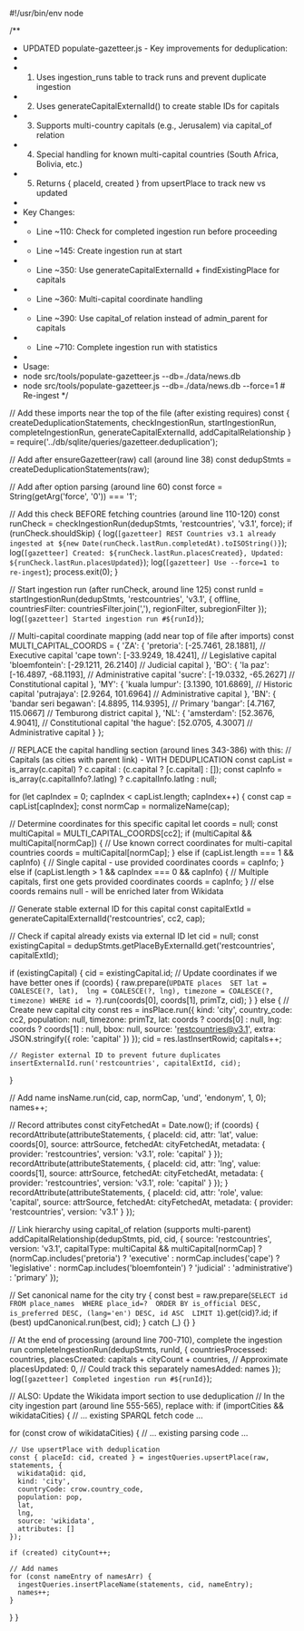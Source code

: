 #!/usr/bin/env node

/**
 * UPDATED populate-gazetteer.js - Key improvements for deduplication:
 * 
 * 1. Uses ingestion_runs table to track runs and prevent duplicate ingestion
 * 2. Uses generateCapitalExternalId() to create stable IDs for capitals
 * 3. Supports multi-country capitals (e.g., Jerusalem) via capital_of relation
 * 4. Special handling for known multi-capital countries (South Africa, Bolivia, etc.)
 * 5. Returns { placeId, created } from upsertPlace to track new vs updated
 * 
 * Key Changes:
 * - Line ~110: Check for completed ingestion run before proceeding
 * - Line ~145: Create ingestion run at start
 * - Line ~350: Use generateCapitalExternalId + findExistingPlace for capitals
 * - Line ~360: Multi-capital coordinate handling
 * - Line ~390: Use capital_of relation instead of admin_parent for capitals
 * - Line ~710: Complete ingestion run with statistics
 * 
 * Usage:
 *   node src/tools/populate-gazetteer.js --db=./data/news.db
 *   node src/tools/populate-gazetteer.js --db=./data/news.db --force=1  # Re-ingest
 */

// Add these imports near the top of the file (after existing requires)
const {
  createDeduplicationStatements,
  checkIngestionRun,
  startIngestionRun,
  completeIngestionRun,
  generateCapitalExternalId,
  addCapitalRelationship
} = require('../db/sqlite/queries/gazetteer.deduplication');

// Add after ensureGazetteer(raw) call (around line 38)
const dedupStmts = createDeduplicationStatements(raw);

// Add after option parsing (around line 60)
const force = String(getArg('force', '0')) === '1';

// Add this check BEFORE fetching countries (around line 110-120)
const runCheck = checkIngestionRun(dedupStmts, 'restcountries', 'v3.1', force);
if (runCheck.shouldSkip) {
  log(`[gazetteer] REST Countries v3.1 already ingested at ${new Date(runCheck.lastRun.completedAt).toISOString()}`);
  log(`[gazetteer] Created: ${runCheck.lastRun.placesCreated}, Updated: ${runCheck.lastRun.placesUpdated}`);
  log(`[gazetteer] Use --force=1 to re-ingest`);
  process.exit(0);
}

// Start ingestion run (after runCheck, around line 125)
const runId = startIngestionRun(dedupStmts, 'restcountries', 'v3.1', {
  offline,
  countriesFilter: countriesFilter.join(','),
  regionFilter,
  subregionFilter
});
log(`[gazetteer] Started ingestion run #${runId}`);

// Multi-capital coordinate mapping (add near top of file after imports)
const MULTI_CAPITAL_COORDS = {
  'ZA': {
    'pretoria': [-25.7461, 28.1881],      // Executive capital
    'cape town': [-33.9249, 18.4241],     // Legislative capital  
    'bloemfontein': [-29.1211, 26.2140]   // Judicial capital
  },
  'BO': {
    'la paz': [-16.4897, -68.1193],       // Administrative capital
    'sucre': [-19.0332, -65.2627]         // Constitutional capital
  },
  'MY': {
    'kuala lumpur': [3.1390, 101.6869],   // Historic capital
    'putrajaya': [2.9264, 101.6964]       // Administrative capital
  },
  'BN': {
    'bandar seri begawan': [4.8895, 114.9395],  // Primary
    'bangar': [4.7167, 115.0667]          // Temburong district capital
  },
  'NL': {
    'amsterdam': [52.3676, 4.9041],       // Constitutional capital
    'the hague': [52.0705, 4.3007]        // Administrative capital
  }
};

// REPLACE the capital handling section (around lines 343-386) with this:
// Capitals (as cities with parent link) - WITH DEDUPLICATION
const capList = is_array(c.capital) ? c.capital : (c.capital ? [c.capital] : []);
const capInfo = is_array(c.capitalInfo?.latlng) ? c.capitalInfo.latlng : null;

for (let capIndex = 0; capIndex < capList.length; capIndex++) {
  const cap = capList[capIndex];
  const normCap = normalizeName(cap);
  
  // Determine coordinates for this specific capital
  let coords = null;
  const multiCapital = MULTI_CAPITAL_COORDS[cc2];
  if (multiCapital && multiCapital[normCap]) {
    // Use known correct coordinates for multi-capital countries
    coords = multiCapital[normCap];
  } else if (capList.length === 1 && capInfo) {
    // Single capital - use provided coordinates
    coords = capInfo;
  } else if (capList.length > 1 && capIndex === 0 && capInfo) {
    // Multiple capitals, first one gets provided coordinates
    coords = capInfo;
  }
  // else coords remains null - will be enriched later from Wikidata
  
  // Generate stable external ID for this capital
  const capitalExtId = generateCapitalExternalId('restcountries', cc2, cap);
  
  // Check if capital already exists via external ID
  let cid = null;
  const existingCapital = dedupStmts.getPlaceByExternalId.get('restcountries', capitalExtId);
  
  if (existingCapital) {
    cid = existingCapital.id;
    // Update coordinates if we have better ones
    if (coords) {
      raw.prepare(`
        UPDATE places 
        SET lat = COALESCE(?, lat), 
            lng = COALESCE(?, lng),
            timezone = COALESCE(?, timezone)
        WHERE id = ?
      `).run(coords[0], coords[1], primTz, cid);
    }
  } else {
    // Create new capital city
    const res = insPlace.run({ 
      kind: 'city', 
      country_code: cc2, 
      population: null, 
      timezone: primTz, 
      lat: coords ? coords[0] : null, 
      lng: coords ? coords[1] : null, 
      bbox: null, 
      source: 'restcountries@v3.1', 
      extra: JSON.stringify({ role: 'capital' }) 
    });
    cid = res.lastInsertRowid;
    capitals++;
    
    // Register external ID to prevent future duplicates
    insertExternalId.run('restcountries', capitalExtId, cid);
  }
  
  // Add name
  insName.run(cid, cap, normCap, 'und', 'endonym', 1, 0); 
  names++;
  
  // Record attributes
  const cityFetchedAt = Date.now();
  if (coords) {
    recordAttribute(attributeStatements, {
      placeId: cid,
      attr: 'lat',
      value: coords[0],
      source: attrSource,
      fetchedAt: cityFetchedAt,
      metadata: { provider: 'restcountries', version: 'v3.1', role: 'capital' }
    });
    recordAttribute(attributeStatements, {
      placeId: cid,
      attr: 'lng',
      value: coords[1],
      source: attrSource,
      fetchedAt: cityFetchedAt,
      metadata: { provider: 'restcountries', version: 'v3.1', role: 'capital' }
    });
  }
  recordAttribute(attributeStatements, {
    placeId: cid,
    attr: 'role',
    value: 'capital',
    source: attrSource,
    fetchedAt: cityFetchedAt,
    metadata: { provider: 'restcountries', version: 'v3.1' }
  });
  
  // Link hierarchy using capital_of relation (supports multi-parent)
  addCapitalRelationship(dedupStmts, pid, cid, { 
    source: 'restcountries', 
    version: 'v3.1',
    capitalType: multiCapital && multiCapital[normCap] ? 
      (normCap.includes('pretoria') ? 'executive' :
       normCap.includes('cape') ? 'legislative' : 
       normCap.includes('bloemfontein') ? 'judicial' : 'administrative') 
      : 'primary'
  });
  
  // Set canonical name for the city
  try {
    const best = raw.prepare(`
      SELECT id FROM place_names 
      WHERE place_id=? 
      ORDER BY is_official DESC, is_preferred DESC, (lang='en') DESC, id ASC 
      LIMIT 1
    `).get(cid)?.id;
    if (best) updCanonical.run(best, cid);
  } catch (_) {}
}

// At the end of processing (around line 700-710), complete the ingestion run
completeIngestionRun(dedupStmts, runId, {
  countriesProcessed: countries,
  placesCreated: capitals + cityCount + countries, // Approximate
  placesUpdated: 0, // Could track this separately
  namesAdded: names
});
log(`[gazetteer] Completed ingestion run #${runId}`);

// ALSO: Update the Wikidata import section to use deduplication
// In the city ingestion part (around line 555-565), replace with:
if (importCities && wikidataCities) {
  // ... existing SPARQL fetch code ...
  
  for (const crow of wikidataCities) {
    // ... existing parsing code ...
    
    // Use upsertPlace with deduplication
    const { placeId: cid, created } = ingestQueries.upsertPlace(raw, statements, {
      wikidataQid: qid,
      kind: 'city',
      countryCode: crow.country_code,
      population: pop,
      lat,
      lng,
      source: 'wikidata',
      attributes: []
    });
    
    if (created) cityCount++;
    
    // Add names
    for (const nameEntry of namesArr) {
      ingestQueries.insertPlaceName(statements, cid, nameEntry);
      names++;
    }
  }
}

